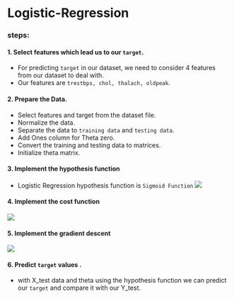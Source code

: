 # Logistic-Regression
### steps:
#### 1. Select features which lead us to our `target`.
* For predicting `target` in our dataset, we need to consider 4 features from our dataset to deal with.
* Our features are `trestbps, chol, thalach, oldpeak`.
#### 2. Prepare the Data.
* Select features and target from the dataset file.
* Normalize the data.
* Separate the data to `training data` and `testing data`.
* Add Ones column for Theta zero.
* Convert the training and testing data to matrices.
* Initialize theta matrix.

#### 3. Implement the hypothesis function
* Logistic Regression hypothesis function is `Sigmoid Function`
![](https://i.imgur.com/0STr3qR.png)
#### 4. Implement the cost function
![](https://i.imgur.com/Jag6T6i.png)
#### 5. Implement the gradient descent
![](https://i.imgur.com/3frogzZ.png)
#### 6. Predict `target` values . 
* with X_test data and theta using the hypothesis function we can predict our `target` and compare it with our Y_test.

